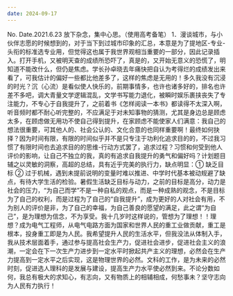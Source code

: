 ```yaml
---
date: 2024-09-17
---
```


No.
Date.2021.6.23
放下杂念，集中心思。（使用高考备笔）
1．漫谈城市，与小伙伴志愿的时候想到的，对于当下到过城市印象的汇总，本意是为了提地区-专业-头衔的标准选专业用，但觉得这也属于我世界观相当重要的一部分，因此记录插入。打开手机，又被明天查的成绩所恐吓了，真是的，又开始无意义的恐慌了，明知道不能改什么，但仍是焦虑。学长孙卓晓去年痛快把自认为考得烂的成绩发出来看了，可我估计的偏好一些都比他差多了，这样的焦虑是无用的！多久我没有沉浸的时光？沉（心流）是看似使人快乐的，前期事情多，也许也诸多好的，排名也许差不多吧，调大青量文学逻辑混乱，文学书写能力退化，被瞬时娱乐裹挟丧失了专注能力，不专心于自我提升了，之前着书《怎样阅读一本书》都读得不太深入啊，听音频时都不耐心听完整的，不应满足于对未知事物的猜测，尤其是身边总是顾虑太多，在顾虑做无用功不使自己得到提升，在家顾虑不能使家人们满意：我自己的想法很重要，可其他人的、社会公认的、文化合意的也同样重要啊！最终如何抉择？因为时间有限，有限的时间似乎并不是只专注于功利化追求目的的，不过我习惯了有限时间也去追求目的的思维-行动方式罢了，追求过程？习惯和何受到他人评价的影响，让自己不独立的我，真的有追求自我提升的勇气和偏好吗？计划题目辅之以灵敏的洞察，高超的总结，具有近乎完美的执行力，缺点明显：① 缺乏目标 ② 过于机械，遇到未提前说明的变量时难以推进、中学时代基本被动规避了缺点，有待大学生活的检验。暑假生活缺乏目标与动力，之前的目标是高分，动力是社会的压力，“为自己而学”不是一种自私的观点，而是一种成熟的观念，不是目标为了自己的权利，而是过程为了自己的“自我提升”，成为更好的人对社会有用，不为别人的评价是非，为了自己的幸福，为自己善良的愿望的满足，此之谓“为自己”，是为理想为信念，不为享受。我十几岁时这样说的，管想为了理想！！理想？成为电气工程师，从电气电路方面为国家和世界人民的重工业做贡献，重工是根本，投身重工即是为人民。我希望提升人民的生活水平，但我没法从体制入手，我从技术层面着手，通过参与提高社会生产力，促进社会进步，促进社会主义的浪潮，一定会在下一次生产力进步到一定水平时掀起共产主义的理想，必然会在生产力提高到一定水平之后实现，这是物理世界的必然。文科的工作，是为未来的必然时刻，促进选人理科的是发展与建设，提高生产力水平使必然到来。不论分数如何，我总有极大的求知心，有志向，又有物质上的相辅相成，何愁事未？坚守志向为人民有力执行！
